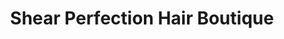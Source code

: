 ---
title: "Shear Perfection Hair Boutique"
url: /philadelphia/shear-perfection-hair-boutique/
shop: hairdresser
---